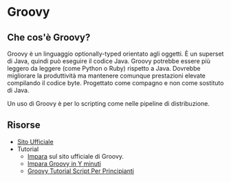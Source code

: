 # Groovy

## Che cos'è Groovy?

Groovy è un linguaggio optionally-typed orientato agli oggetti. È un superset di Java, quindi può eseguire il codice Java. Groovy potrebbe essere più leggero da leggere (come Python o Ruby) rispetto a Java. Dovrebbe migliorare la produttività ma mantenere comunque prestazioni elevate compilando il codice byte. Progettato come compagno e non come sostituto di Java.

Un uso di Groovy è per lo scripting come nelle pipeline di distribuzione.

## Risorse

- [Sito Ufficiale](https://groovy-lang.org/index.html)
- Tutorial
    - [Impara](https://groovy-lang.org/learn.html) sul sito ufficiale di Groovy.
    - [Impara Groovy in Y minuti](https://learnxinyminutes.com/docs/groovy/)
    - [Groovy Tutorial Script Per Principianti](https://www.guru99.com/groovy-tutorial.html)
